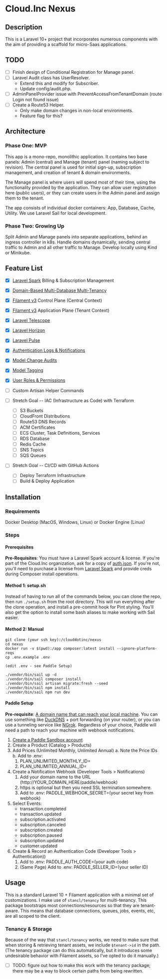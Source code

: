 # Cloud.Inc Nexus

## Description

This is a Laravel 10+ project that incorporates numerous components with the aim
of providing a scaffold for micro-Saas applications.

## TODO

- [ ] Finish design of Conditional Registration for Manage panel.
- [ ] Laravel Audit class has UserResolver. 
  - Extend this and modify for Subscriber. 
  - Update config/audit.php.
- [ ] AdminPanelProvider issue with PreventAccessFromTenantDomain (route Login not found issue)
- [ ] Create a Route53 Helper. 
  - Only make domain changes in non-local environments.
  - Feature flag for this? 

## Architecture

### Phase One: MVP

This app is a mono-repo, monolithic application. It contains two base panels: Admin (central)
and Manage (tenant) panel (naming subject to revision). The central panel is used for initial
sign-up, subscription management, and creation of tenant & domain environments. 

The Manage panel is where users will spend most of their time, using the functionality provided
by the application. They can allow user registration here (public users), or they can create
users in the Admin panel and assign them to the tenant.

The app consists of individual docker containers: App, Database, Cache, Utility. We use Laravel
Sail for local development. 

### Phase Two: Growing Up

Split Admin and Manage panels into separate applications, behind an ingress controller in k8s.
Handle domains dynamically, sending central traffic to Admin and all other traffic to Manage.
Develop locally using Kind or Minikube.

## Feature List

- [x] [Laravel Spark](https://spark.laravel.com) Billing & Subscription Management
- [x] [Domain-Based Multi-Database Multi-Tenancy](https://tenancyforlaravel.com/docs/v3/)
- [x] [Filament v3](https://filamentphp.com/docs) Control Plane (Central Context)
- [x] [Filament v3](https://filamentphp.com/docs) Application Plane (Tenant Context)
- [x] [Laravel Telescope](https://laravel.com/docs/10.x/telescope)
- [x] [Laravel Horizon](https://laravel.com/docs/10.x/horizon)
- [x] [Laravel Pulse](https://pulse.laravel.com/)
- [x] [Authentication Logs & Notifications](https://rappasoft.com/docs/laravel-authentication-log/v1/introduction)
- [x] [Model Change Audits](https://laravel-auditing.com)
- [x] [Model Tagging](https://spatie.be/docs/laravel-tags/v4/introduction)
- [x] [User Roles & Permissions](https://spatie.be/docs/laravel-permission/v6/introduction)

- [ ] Custom Artisan Helper Commands
- [ ] Stretch Goal -- IAC (Infrastructure as Code) with Terraform
    - [ ] S3 Buckets
    - [ ] CloudFront Distributions
    - [ ] Route53 DNS Records
    - [ ] ACM Certificates
    - [ ] ECS Cluster, Task Definitions, Services
    - [ ] RDS Database
    - [ ] Redis Cache
    - [ ] SNS Topics
    - [ ] SQS Queues
- [ ] Stretch Goal -- CI/CD with GitHub Actions
    - [ ] Deploy Terraform Infrastructure
    - [ ] Build & Deploy Application

## Installation

### Requirements

Docker Desktop (MacOS, Windows, Linux) or Docker Engine (Linux)

### Steps

#### Prerequisites

**Pre-Requisites**: You must have a Laravel Spark account & license. If you're part of the
Cloud.Inc organization, ask for a copy of <u>auth.json</u>. If you're not, you'll need to purchase
a license from [Laravel Spark](https://spark.laravel.com) and provide creds during Composer
install operations.

#### Method 1: setup.sh

Instead of having to run all of the commands below, you can clone the repo, then
run `./setup.sh` from the root directory. This will run everything after the clone
operation, and install a pre-commit hook for Pint styling. You'll also get the
option to install some bash aliases to make working with Sail easier.

#### Method 2: Manual

    git clone (your ssh key):/clouddotinc/nexus
    cd nexus
    docker run -v $(pwd):/app composer:latest install --ignore-platform-reqs
    cp .env.example .env

    (edit .env - see Paddle Setup)

    ./vendor/bin/sail up -d
    ./vendor/bin/sail composer install
    ./vendor/bin/sail artisan migrate:fresh --seed
    ./vendor/bin/sail npm install
    ./vendor/bin/sail npm run dev

#### Paddle Setup

**Pre-requisite**: <u>A domain name that can reach your local machine</u>. You can use something like
[DuckDNS](https://duckdns.org) + port forwarding (on your router), or you can use a tunneling service 
like [NGrok](https://ngrok.io). Regardless of your choice, Paddle will need a path to reach your 
machine with webhook notifications.

1. [Create a Paddle Sandbox account](https://sandbox-vendors.paddle.com)
2. Create a Product (Catalog > Products)
3. Add Prices (Unlimited Monthly, Unlimited Annual)
   a. Note the Price IDs
   b. Add to .env:
      1. PLAN_UNLIMITED_MONTHLY_ID=
      2. PLAN_UNLIMITED_ANNUAL_ID=
4. Create a Notification Webhook (Developer Tools > Notifications)
   1. Add your domain name to the URL (http://YOUR_DOMAIN_HERE/paddle/webhook)
   2. https is optional but then you need SSL termination somewhere.
   3. Add to .env: PADDLE_WEBHOOK_SECRET=(your secret key from webhook)
5. Select Events:
   - transaction.completed
   - transaction.updated
   - subscription.activated
   - subscription.canceled
   - subscription.created
   - subscription.paused
   - subscription.updated
   - customer.updated
6. Create & Record an Authentication Code (Developer Tools > Authentication))
   1. Add to .env: PADDLE_AUTH_CODE=(your auth code)
   2. (Same Page) Add to .env: PADDLE_SELLER_ID=(your seller ID) 



## Usage

This is a standard Laravel 10 + Filament application with a minimal set of
customizations. I make use of `stancl/tenancy` for multi-tenancy. This package
bootstraps most connections/resources so that they are tenant-aware. This
means that database connections, queues, jobs, events, etc, are all scoped
to the client.

### Tenancy & Storage

Because of the way that `stancl/tenancy` works, we need to make sure that
when storing & retrieving tenant assets, we include `$tenant->id` in the
path. (The tenancy package can do this automatically, but it introduces
some undesirable behavior with Filament assets, so I've opted to do it
manually.)

- [ ] TODO: figure out how to make this work with the tenancy package; there may be a way to block certain paths from
  being rewritten.


